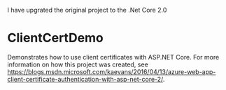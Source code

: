 I have upgrated the original project to the .Net Core 2.0
# ClientCertDemo
Demonstrates how to use client certificates with ASP.NET Core.  For more information on how this project was created, see <a href="https://blogs.msdn.microsoft.com/kaevans/2016/04/13/azure-web-app-client-certificate-authentication-with-asp-net-core-2/">https://blogs.msdn.microsoft.com/kaevans/2016/04/13/azure-web-app-client-certificate-authentication-with-asp-net-core-2/</a>.
